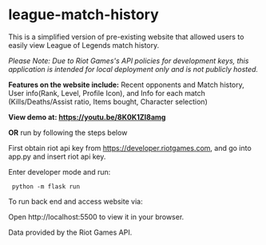 # league-match-history
This is a simplified version of pre-existing website that allowed users to easily view League of Legends match history.

*Please Note: Due to Riot Games's API policies for development keys, this application is intended for local deployment only and is not publicly hosted.*


**Features on the website include:** Recent opponents and Match history, User info(Rank, Level, Profile Icon), and Info for each match (Kills/Deaths/Assist ratio, Items bought, Character selection)


**View demo at: https://youtu.be/8K0K1ZI8amg**


**OR** run by following the steps below

First obtain riot api key from https://developer.riotgames.com, and go into app.py and insert riot api key.

Enter developer mode and run:

``` python -m flask run```

To run back end and access website via:

Open http://localhost:5500 to view it in your browser.

Data provided by the Riot Games API.
